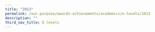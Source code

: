 ```yaml
---
title: "2013"
permalink: /our-purpose/awards-achievements/academics/o-levels/2013
description: ""
third_nav_title: O levels
---
```

